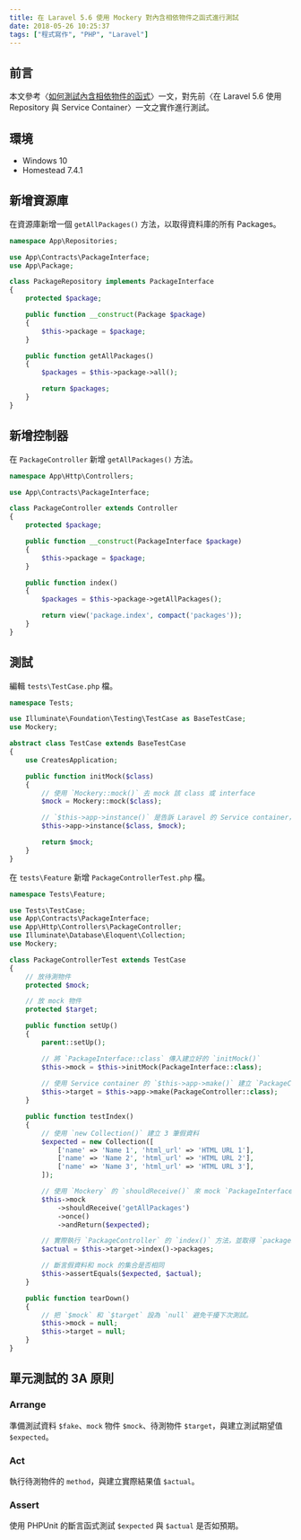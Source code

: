 ```yaml
---
title: 在 Laravel 5.6 使用 Mockery 對內含相依物件之函式進行測試
date: 2018-05-26 10:25:37
tags: ["程式寫作", "PHP", "Laravel"]
---
```


## 前言
本文參考〈[如何測試內含相依物件的函式](http://oomusou.io/tdd/tdd-isolated-test/)〉一文，對先前〈在 Laravel 5.6 使用 Repository 與 Service Container〉一文之實作進行測試。

## 環境
- Windows 10
- Homestead 7.4.1

## 新增資源庫
在資源庫新增一個 `getAllPackages()` 方法，以取得資料庫的所有 Packages。
```PHP
namespace App\Repositories;

use App\Contracts\PackageInterface;
use App\Package;

class PackageRepository implements PackageInterface
{
    protected $package;

    public function __construct(Package $package)
    {
        $this->package = $package;
    }

    public function getAllPackages()
    {
        $packages = $this->package->all();

        return $packages;
    }
}
```

## 新增控制器
在 `PackageController` 新增 `getAllPackages()` 方法。
```PHP
namespace App\Http\Controllers;

use App\Contracts\PackageInterface;

class PackageController extends Controller
{
    protected $package;

    public function __construct(PackageInterface $package)
    {
        $this->package = $package;
    }

    public function index()
    {
        $packages = $this->package->getAllPackages();

        return view('package.index', compact('packages'));
    }
}
```

## 測試
編輯 `tests\TestCase.php` 檔。
```PHP
namespace Tests;

use Illuminate\Foundation\Testing\TestCase as BaseTestCase;
use Mockery;

abstract class TestCase extends BaseTestCase
{
    use CreatesApplication;

    public function initMock($class)
    {
        // 使用 `Mockery::mock()` 去 mock 該 class 或 interface
        $mock = Mockery::mock($class);

        // `$this->app->instance()` 是告訴 Laravel 的 Service container，當 Type hint 為該 class 時，使用指定的物件
        $this->app->instance($class, $mock);

        return $mock;
    }
}
```
在 `tests\Feature` 新增 `PackageControllerTest.php` 檔。
```PHP
namespace Tests\Feature;

use Tests\TestCase;
use App\Contracts\PackageInterface;
use App\Http\Controllers\PackageController;
use Illuminate\Database\Eloquent\Collection;
use Mockery;

class PackageControllerTest extends TestCase
{
    // 放待測物件
    protected $mock;

    // 放 mock 物件
    protected $target;

    public function setUp()
    {
        parent::setUp();

        // 將 `PackageInterface::class` 傳入建立好的 `initMock()`
        $this->mock = $this->initMock(PackageInterface::class);
        
        // 使用 Service container 的 `$this->app->make()` 建立 `PackageController` 物件
        $this->target = $this->app->make(PackageController::class);
    }

    public function testIndex()
    {
        // 使用 `new Collection()` 建立 3 筆假資料
        $expected = new Collection([
            ['name' => 'Name 1', 'html_url' => 'HTML URL 1'],
            ['name' => 'Name 2', 'html_url' => 'HTML URL 2'],
            ['name' => 'Name 3', 'html_url' => 'HTML URL 3'],
        ]);

        // 使用 `Mockery` 的 `shouldReceive()` 來 mock `PackageInterface` 的 `getAllPackages()` 方法
        $this->mock
            ->shouldReceive('getAllPackages')
            ->once()
            ->andReturn($expected);

        // 實際執行 `PackageController` 的 `index()` 方法，並取得 `packages` 集合
        $actual = $this->target->index()->packages;

        // 斷言假資料和 mock 的集合是否相同
        $this->assertEquals($expected, $actual);
    }

    public function tearDown()
    {
        // 把 `$mock` 和 `$target` 設為 `null` 避免干擾下次測試。
        $this->mock = null;
        $this->target = null;
    }
}
```

## 單元測試的 3A 原則
### Arrange
準備測試資料 `$fake`、`mock` 物件 `$mock`、待測物件 `$target`，與建立測試期望值 `$expected`。

### Act
執行待測物件的 `method`，與建立實際結果值 `$actual`。

### Assert
使用 PHPUnit 的斷言函式測試 `$expected` 與 `$actual` 是否如預期。
